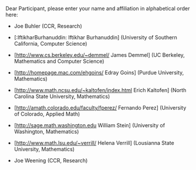Dear Participant, please enter your name and affiliation in alphabetical order here:

 * Joe Buhler (CCR, Research)

 * [:IftikharBurhanuddin: Iftikhar Burhanuddin] (University of Southern California, Computer Science)

 * [http://www.cs.berkeley.edu/~demmel/ James Demmel] (UC Berkeley, Mathematics and Computer Science)

 * [http://homepage.mac.com/ehgoins/ Edray Goins] (Purdue University, Mathematics)

 * [http://www.math.ncsu.edu/~kaltofen/index.html Erich Kaltofen] (North Carolina State University, Mathematics)

 * [http://amath.colorado.edu/faculty/fperez/ Fernando Perez] (University of Colorado, Applied Math)

 * [http://sage.math.washington.edu William Stein] (University of Washington, Mathematics)

 * [http://www.math.lsu.edu/~verrill/ Helena Verrill] (Lousianna State University, Mathematics)

 * Joe Weening (CCR, Research) 
